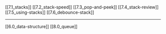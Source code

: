 [[7.1_stacks]]
[[7.2_stack-speed]]
[[7.3_pop-and-peek]]
[[7.4_stack-review]]
[[7.5_using-stacks]]
[[7.6_debounce-stack]]

---
[[6.0_data-structure]]
[[8.0_queue]]


